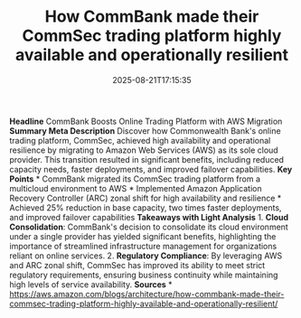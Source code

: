 ﻿---
title: "How CommBank made their CommSec trading platform highly available and operationally resilient"
date: "2025-08-21T17:15:35"
category: "Markets"
summary: ""
slug: "how commbank made their commsec trading platform highly avai"
source_urls:
  - "https://aws.amazon.com/blogs/architecture/how-commbank-made-their-commsec-trading-platform-highly-available-and-operationally-resilient/"
seo:
  title: "How CommBank made their CommSec trading platform highly available and operationally resilient | Hash n Hedge"
  description: ""
  keywords: ["news", "markets", "brief"]
---
**Headline** CommBank Boosts Online Trading Platform with AWS Migration  **Summary Meta Description** Discover how Commonwealth Bank's online trading platform, CommSec, achieved high availability and operational resilience by migrating to Amazon Web Services (AWS) as its sole cloud provider. This transition resulted in significant benefits, including reduced capacity needs, faster deployments, and improved failover capabilities.  **Key Points**  * CommBank migrated its CommSec trading platform from a multicloud environment to AWS * Implemented Amazon Application Recovery Controller (ARC) zonal shift for high availability and resilience * Achieved 25% reduction in base capacity, two times faster deployments, and improved failover capabilities  **Takeaways with Light Analysis**  1. **Cloud Consolidation**: CommBank's decision to consolidate its cloud environment under a single provider has yielded significant benefits, highlighting the importance of streamlined infrastructure management for organizations reliant on online services. 2. **Regulatory Compliance**: By leveraging AWS and ARC zonal shift, CommSec has improved its ability to meet strict regulatory requirements, ensuring business continuity while maintaining high levels of service availability.  **Sources**  * https://aws.amazon.com/blogs/architecture/how-commbank-made-their-commsec-trading-platform-highly-available-and-operationally-resilient/ 
